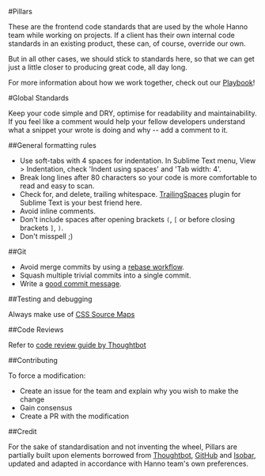 #Pillars

These are the frontend code standards that are used by the whole Hanno team while working on projects. If a client has their own internal code standards in an existing product, these can, of course, override our own.

But in all other cases, we should stick to standards here, so that we can get just a little closer to producing great code, all day long.

For more information about how we work together, check out our [Playbook](http://playbook.hanno.co/)!


#Global Standards

Keep your code simple and DRY, optimise for readability and maintainability.
If you feel like a comment would help your fellow developers understand what a snippet your wrote is doing and why -- add a comment to it.


##General formatting rules

* Use soft-tabs with 4 spaces for indentation. In Sublime Text menu, View > Indentation, check 'Indent using spaces' and 'Tab width: 4'.
* Break long lines after 80 characters so your code is more comfortable to read and easy to scan.
* Check for, and delete, trailing whitespace. [TrailingSpaces](https://github.com/SublimeText/TrailingSpaces) plugin for Sublime Text is your best friend here.
* Avoid inline comments.
* Don't include spaces after opening brackets `(`, `[` or before closing brackets `]`, `)`.
* Don't misspell ;)


##Git

* Avoid merge commits by using a [rebase workflow](https://www.atlassian.com/git/tutorials/merging-vs-rebasing/workflow-walkthrough).
* Squash multiple trivial commits into a single commit.
* Write a [good commit message](https://robots.thoughtbot.com/5-useful-tips-for-a-better-commit-message).


##Testing and debugging

Always make use of [CSS Source Maps](https://developer.chrome.com/devtools/docs/css-preprocessors#toc-how-css-source-maps-work)


##Code Reviews

Refer to [code review guide by Thoughtbot](https://github.com/thoughtbot/guides/tree/master/code-review)



##Contributing

To force a modification:

* Create an issue for the team and explain why you wish to make the change
* Gain consensus
* Create a PR with the modification


##Credit

For the sake of standardisation and not inventing the wheel, Pillars are partially built upon elements borrowed from [Thoughtbot](https://github.com/thoughtbot/guides), [GitHub](https://github.com/styleguide/css) and [Isobar](http://isobar-idev.github.io/code-standards/), updated and adapted in accordance with Hanno team's own preferences.

